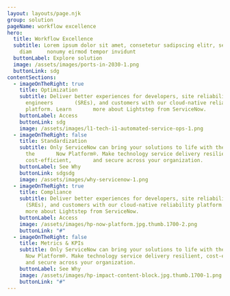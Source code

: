 ```yaml
---
layout: layouts/page.njk
group: solution
pageName: workflow excellence
hero:
  title: Workflow Excellence
  subtitle: Lorem ipsum dolor sit amet, consetetur sadipscing elitr, sed
    diam     nonumy eirmod tempor invidunt
  buttonLabel: Explore solution
  image: /assets/images/ports-in-2030-1.png
  buttonLink: sdg
contentSections:
  - imageOnTheRight: true
    title: Optimization
    subtitle: Deliver better experiences for developers, site reliability
      engineers       (SREs), and customers with our cloud-native reliability
      platform. Learn       more about Lightstep from ServiceNow.
    buttonLabel: Access
    buttonLink: sdg
    image: /assets/images/l1-tech-i1-automated-service-ops-1.png
  - imageOnTheRight: false
    title: Standardization
    subtitle: Only ServiceNow can bring your solutions to life with the power of
      the       Now Platform®. Make technology service delivery resilient,
      cost-efficient,       and secure across your organization.
    buttonLabel: See Why
    buttonLink: sdgsdg
    image: /assets/images/why-servicenow-1.png
  - imageOnTheRight: true
    title: Compliance
    subtitle: Deliver better experiences for developers, site reliability engineers
      (SREs), and customers with our cloud-native reliability platform. Learn
      more about Lightstep from ServiceNow.
    buttonLabel: Access
    image: /assets/images/hp-now-platform.jpg.thumb.1700-2.png
    buttonLink: "#"
  - imageOnTheRight: false
    title: Metrics & KPIs
    subtitle: Only ServiceNow can bring your solutions to life with the power of the
      Now Platform®. Make technology service delivery resilient, cost-efficient,
      and secure across your organization.
    buttonLabel: See Why
    image: /assets/images/hp-impact-content-block.jpg.thumb.1700-1.png
    buttonLink: "#"
---
```

